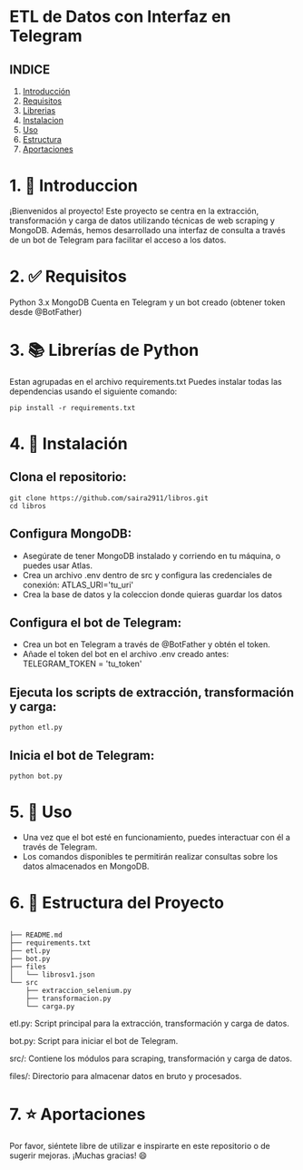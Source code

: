# ETL de Datos con Interfaz en Telegram

## INDICE
1. [Introducción](#1-introducción)
2. [Requisitos](#2-requisitos)
3. [Librerias](#3-librerias)
4. [Instalacion](#4-instalacion)
5. [Uso](#5-uso)
6. [Estructura](#6-estructura)
7. [Aportaciones](#7-aportaciones)

# 1. 👋 Introduccion 

¡Bienvenidos al proyecto! Este proyecto se centra en la extracción, transformación y carga de datos utilizando técnicas de web scraping y MongoDB. Además, hemos desarrollado una interfaz de consulta a través de un bot de Telegram para facilitar el acceso a los datos.

# 2. ✅ Requisitos

Python 3.x
MongoDB
Cuenta en Telegram y un bot creado (obtener token desde @BotFather)

# 3. 📚 Librerías de Python

Estan agrupadas en el archivo requirements.txt
Puedes instalar todas las dependencias usando el siguiente comando:

```
pip install -r requirements.txt
```

# 4. 🔧 Instalación

## Clona el repositorio:
```
git clone https://github.com/saira2911/libros.git
cd libros
```

## Configura MongoDB:
- Asegúrate de tener MongoDB instalado y corriendo en tu máquina, o puedes usar Atlas.
- Crea un archivo .env dentro de src y configura las credenciales de conexión: ATLAS_URI='tu_uri'
- Crea la base de datos y la coleccion donde quieras guardar los datos

## Configura el bot de Telegram:
- Crea un bot en Telegram a través de @BotFather y obtén el token.
- Añade el token del bot en el archivo .env creado antes: TELEGRAM_TOKEN = 'tu_token'

## Ejecuta los scripts de extracción, transformación y carga:
```
python etl.py
```

## Inicia el bot de Telegram:
```
python bot.py
```


# 5. 👀 Uso

- Una vez que el bot esté en funcionamiento, puedes interactuar con él a través de Telegram.
- Los comandos disponibles te permitirán realizar consultas sobre los datos almacenados en MongoDB.

# 6. 🧩 Estructura del Proyecto

```

├── README.md
├── requirements.txt
├── etl.py
├── bot.py
├── files
│   └── librosv1.json
└── src
    ├── extraccion_selenium.py
    ├── transformacion.py
    └── carga.py
```


etl.py: Script principal para la extracción, transformación y carga de datos.

bot.py: Script para iniciar el bot de Telegram.

src/: Contiene los módulos para scraping, transformación y carga de datos.

files/: Directorio para almacenar datos en bruto y procesados.

# 7. ⭐ Aportaciones 

Por favor, siéntete libre de utilizar e inspirarte en este repositorio o de sugerir mejoras. ¡Muchas gracias! 😄

